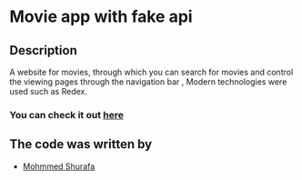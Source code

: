 # Movie app with fake api

## Description

A website for movies, through which you can search for movies and control the viewing pages through the navigation bar , Modern technologies were used such as Redex.

### You can check it out [here](https://shimmering-meringue-dba33e.netlify.app)

## The code was written by

- [Mohmmed Shurafa](https://github.com/MohammedShorafa)

